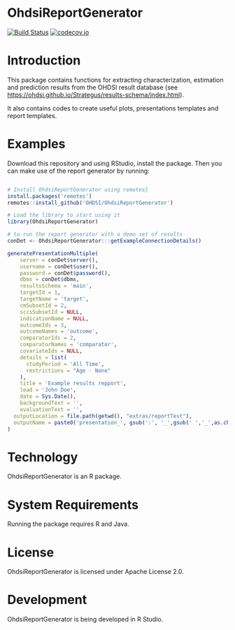 # OhdsiReportGenerator

[![Build Status](https://github.com/OHDSI/OhdsiReportGenerator/workflows/R-CMD-check/badge.svg)](https://github.com/OHDSI/OhdsiReportGenerator/actions?query=workflow%3AR-CMD-check+branch%3Amain)
[![codecov.io](https://codecov.io/github/OHDSI/OhdsiReportGenerator/coverage.svg?branch=main)](https://app.codecov.io/github/OHDSI/OhdsiReportGenerator?branch=main)

# Introduction

This package contains functions for extracting characterization, estimation and prediction results from the OHDSI result database (see <https://ohdsi.github.io/Strategus/results-schema/index.html>).

It also contains codes to create useful plots, presentations templates and report templates.

# Examples

Download this repository and using RStudio, install the package. Then you can make use of the report generator by running:

``` r

# Install OhdsiReportGenerator using remotes}
install.packages('remotes')
remotes::install_github('OHDSI/OhdsiReportGenerator')

# Load the library to start using it
library(OhdsiReportGenerator)

# to run the report generator with a demo set of results
conDet <- OhdsiReportGenerator:::getExampleConnectionDetails()

generatePresentationMultiple(
    server = conDet$server(),
    username = conDet$user(),
    password = conDet$password(),
    dbms = conDet$dbms,
    resultsSchema = 'main',
    targetId = 1,
    targetName = 'target',
    cmSubsetId = 2,
    sccsSubsetId = NULL,
    indicationName = NULL,
    outcomeIds = 3,
    outcomeNames = 'outcome',
    comparatorIds = 2,
    comparatorNames = 'comparator',
    covariateIds = NULL,
    details = list(
      studyPeriod = 'All Time',
      restrictions = "Age - None"
    ),
    title = 'Example results repport',
    lead = 'John Doe',
    date = Sys.Date(),
    backgroundText = '',
    evaluationText = '',
  outputLocation = file.path(getwd(), "extras/reportTest"),
  outputName = paste0('presentation_', gsub(':', '_',gsub(' ','_',as.character(date()))),'.html')
)
```

# Technology

OhdsiReportGenerator is an R package.

# System Requirements

Running the package requires R and Java.

# License

OhdsiReportGenerator is licensed under Apache License 2.0.

# Development

OhdsiReportGenerator is being developed in R Studio.

